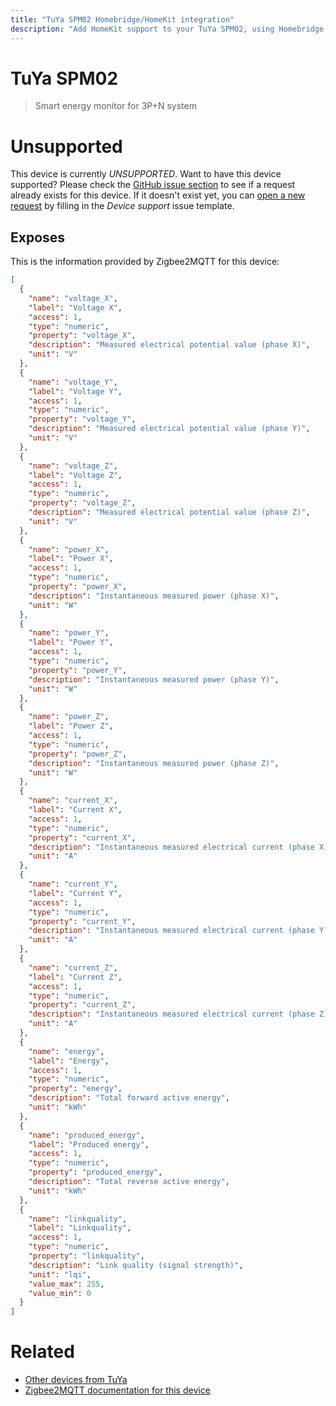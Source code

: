 ```yaml
---
title: "TuYa SPM02 Homebridge/HomeKit integration"
description: "Add HomeKit support to your TuYa SPM02, using Homebridge, Zigbee2MQTT and homebridge-z2m."
---
```

<!---
This file has been GENERATED using src/docgen/docgen.ts
DO NOT EDIT THIS FILE MANUALLY!
-->
# TuYa SPM02
> Smart energy monitor for 3P+N system


# Unsupported

This device is currently *UNSUPPORTED*.
Want to have this device supported? Please check the [GitHub issue section](https://github.com/itavero/homebridge-z2m/issues?q=SPM02) to see if a request already exists for this device.
If it doesn't exist yet, you can [open a new request](https://github.com/itavero/homebridge-z2m/issues/new?assignees=&labels=enhancement&template=device_support.yml&title=%5BDevice%5D+TuYa%20SPM02&model=TuYa%20SPM02&exposes=%5B%0A%20%20%7B%0A%20%20%20%20%22name%22%3A%20%22voltage_X%22%2C%0A%20%20%20%20%22label%22%3A%20%22Voltage%20X%22%2C%0A%20%20%20%20%22access%22%3A%201%2C%0A%20%20%20%20%22type%22%3A%20%22numeric%22%2C%0A%20%20%20%20%22property%22%3A%20%22voltage_X%22%2C%0A%20%20%20%20%22description%22%3A%20%22Measured%20electrical%20potential%20value%20(phase%20X)%22%2C%0A%20%20%20%20%22unit%22%3A%20%22V%22%0A%20%20%7D%2C%0A%20%20%7B%0A%20%20%20%20%22name%22%3A%20%22voltage_Y%22%2C%0A%20%20%20%20%22label%22%3A%20%22Voltage%20Y%22%2C%0A%20%20%20%20%22access%22%3A%201%2C%0A%20%20%20%20%22type%22%3A%20%22numeric%22%2C%0A%20%20%20%20%22property%22%3A%20%22voltage_Y%22%2C%0A%20%20%20%20%22description%22%3A%20%22Measured%20electrical%20potential%20value%20(phase%20Y)%22%2C%0A%20%20%20%20%22unit%22%3A%20%22V%22%0A%20%20%7D%2C%0A%20%20%7B%0A%20%20%20%20%22name%22%3A%20%22voltage_Z%22%2C%0A%20%20%20%20%22label%22%3A%20%22Voltage%20Z%22%2C%0A%20%20%20%20%22access%22%3A%201%2C%0A%20%20%20%20%22type%22%3A%20%22numeric%22%2C%0A%20%20%20%20%22property%22%3A%20%22voltage_Z%22%2C%0A%20%20%20%20%22description%22%3A%20%22Measured%20electrical%20potential%20value%20(phase%20Z)%22%2C%0A%20%20%20%20%22unit%22%3A%20%22V%22%0A%20%20%7D%2C%0A%20%20%7B%0A%20%20%20%20%22name%22%3A%20%22power_X%22%2C%0A%20%20%20%20%22label%22%3A%20%22Power%20X%22%2C%0A%20%20%20%20%22access%22%3A%201%2C%0A%20%20%20%20%22type%22%3A%20%22numeric%22%2C%0A%20%20%20%20%22property%22%3A%20%22power_X%22%2C%0A%20%20%20%20%22description%22%3A%20%22Instantaneous%20measured%20power%20(phase%20X)%22%2C%0A%20%20%20%20%22unit%22%3A%20%22W%22%0A%20%20%7D%2C%0A%20%20%7B%0A%20%20%20%20%22name%22%3A%20%22power_Y%22%2C%0A%20%20%20%20%22label%22%3A%20%22Power%20Y%22%2C%0A%20%20%20%20%22access%22%3A%201%2C%0A%20%20%20%20%22type%22%3A%20%22numeric%22%2C%0A%20%20%20%20%22property%22%3A%20%22power_Y%22%2C%0A%20%20%20%20%22description%22%3A%20%22Instantaneous%20measured%20power%20(phase%20Y)%22%2C%0A%20%20%20%20%22unit%22%3A%20%22W%22%0A%20%20%7D%2C%0A%20%20%7B%0A%20%20%20%20%22name%22%3A%20%22power_Z%22%2C%0A%20%20%20%20%22label%22%3A%20%22Power%20Z%22%2C%0A%20%20%20%20%22access%22%3A%201%2C%0A%20%20%20%20%22type%22%3A%20%22numeric%22%2C%0A%20%20%20%20%22property%22%3A%20%22power_Z%22%2C%0A%20%20%20%20%22description%22%3A%20%22Instantaneous%20measured%20power%20(phase%20Z)%22%2C%0A%20%20%20%20%22unit%22%3A%20%22W%22%0A%20%20%7D%2C%0A%20%20%7B%0A%20%20%20%20%22name%22%3A%20%22current_X%22%2C%0A%20%20%20%20%22label%22%3A%20%22Current%20X%22%2C%0A%20%20%20%20%22access%22%3A%201%2C%0A%20%20%20%20%22type%22%3A%20%22numeric%22%2C%0A%20%20%20%20%22property%22%3A%20%22current_X%22%2C%0A%20%20%20%20%22description%22%3A%20%22Instantaneous%20measured%20electrical%20current%20(phase%20X)%22%2C%0A%20%20%20%20%22unit%22%3A%20%22A%22%0A%20%20%7D%2C%0A%20%20%7B%0A%20%20%20%20%22name%22%3A%20%22current_Y%22%2C%0A%20%20%20%20%22label%22%3A%20%22Current%20Y%22%2C%0A%20%20%20%20%22access%22%3A%201%2C%0A%20%20%20%20%22type%22%3A%20%22numeric%22%2C%0A%20%20%20%20%22property%22%3A%20%22current_Y%22%2C%0A%20%20%20%20%22description%22%3A%20%22Instantaneous%20measured%20electrical%20current%20(phase%20Y)%22%2C%0A%20%20%20%20%22unit%22%3A%20%22A%22%0A%20%20%7D%2C%0A%20%20%7B%0A%20%20%20%20%22name%22%3A%20%22current_Z%22%2C%0A%20%20%20%20%22label%22%3A%20%22Current%20Z%22%2C%0A%20%20%20%20%22access%22%3A%201%2C%0A%20%20%20%20%22type%22%3A%20%22numeric%22%2C%0A%20%20%20%20%22property%22%3A%20%22current_Z%22%2C%0A%20%20%20%20%22description%22%3A%20%22Instantaneous%20measured%20electrical%20current%20(phase%20Z)%22%2C%0A%20%20%20%20%22unit%22%3A%20%22A%22%0A%20%20%7D%2C%0A%20%20%7B%0A%20%20%20%20%22name%22%3A%20%22energy%22%2C%0A%20%20%20%20%22label%22%3A%20%22Energy%22%2C%0A%20%20%20%20%22access%22%3A%201%2C%0A%20%20%20%20%22type%22%3A%20%22numeric%22%2C%0A%20%20%20%20%22property%22%3A%20%22energy%22%2C%0A%20%20%20%20%22description%22%3A%20%22Total%20forward%20active%20energy%22%2C%0A%20%20%20%20%22unit%22%3A%20%22kWh%22%0A%20%20%7D%2C%0A%20%20%7B%0A%20%20%20%20%22name%22%3A%20%22produced_energy%22%2C%0A%20%20%20%20%22label%22%3A%20%22Produced%20energy%22%2C%0A%20%20%20%20%22access%22%3A%201%2C%0A%20%20%20%20%22type%22%3A%20%22numeric%22%2C%0A%20%20%20%20%22property%22%3A%20%22produced_energy%22%2C%0A%20%20%20%20%22description%22%3A%20%22Total%20reverse%20active%20energy%22%2C%0A%20%20%20%20%22unit%22%3A%20%22kWh%22%0A%20%20%7D%2C%0A%20%20%7B%0A%20%20%20%20%22name%22%3A%20%22linkquality%22%2C%0A%20%20%20%20%22label%22%3A%20%22Linkquality%22%2C%0A%20%20%20%20%22access%22%3A%201%2C%0A%20%20%20%20%22type%22%3A%20%22numeric%22%2C%0A%20%20%20%20%22property%22%3A%20%22linkquality%22%2C%0A%20%20%20%20%22description%22%3A%20%22Link%20quality%20(signal%20strength)%22%2C%0A%20%20%20%20%22unit%22%3A%20%22lqi%22%2C%0A%20%20%20%20%22value_max%22%3A%20255%2C%0A%20%20%20%20%22value_min%22%3A%200%0A%20%20%7D%0A%5D) by filling in the _Device support_ issue template.

## Exposes

This is the information provided by Zigbee2MQTT for this device:

```json
[
  {
    "name": "voltage_X",
    "label": "Voltage X",
    "access": 1,
    "type": "numeric",
    "property": "voltage_X",
    "description": "Measured electrical potential value (phase X)",
    "unit": "V"
  },
  {
    "name": "voltage_Y",
    "label": "Voltage Y",
    "access": 1,
    "type": "numeric",
    "property": "voltage_Y",
    "description": "Measured electrical potential value (phase Y)",
    "unit": "V"
  },
  {
    "name": "voltage_Z",
    "label": "Voltage Z",
    "access": 1,
    "type": "numeric",
    "property": "voltage_Z",
    "description": "Measured electrical potential value (phase Z)",
    "unit": "V"
  },
  {
    "name": "power_X",
    "label": "Power X",
    "access": 1,
    "type": "numeric",
    "property": "power_X",
    "description": "Instantaneous measured power (phase X)",
    "unit": "W"
  },
  {
    "name": "power_Y",
    "label": "Power Y",
    "access": 1,
    "type": "numeric",
    "property": "power_Y",
    "description": "Instantaneous measured power (phase Y)",
    "unit": "W"
  },
  {
    "name": "power_Z",
    "label": "Power Z",
    "access": 1,
    "type": "numeric",
    "property": "power_Z",
    "description": "Instantaneous measured power (phase Z)",
    "unit": "W"
  },
  {
    "name": "current_X",
    "label": "Current X",
    "access": 1,
    "type": "numeric",
    "property": "current_X",
    "description": "Instantaneous measured electrical current (phase X)",
    "unit": "A"
  },
  {
    "name": "current_Y",
    "label": "Current Y",
    "access": 1,
    "type": "numeric",
    "property": "current_Y",
    "description": "Instantaneous measured electrical current (phase Y)",
    "unit": "A"
  },
  {
    "name": "current_Z",
    "label": "Current Z",
    "access": 1,
    "type": "numeric",
    "property": "current_Z",
    "description": "Instantaneous measured electrical current (phase Z)",
    "unit": "A"
  },
  {
    "name": "energy",
    "label": "Energy",
    "access": 1,
    "type": "numeric",
    "property": "energy",
    "description": "Total forward active energy",
    "unit": "kWh"
  },
  {
    "name": "produced_energy",
    "label": "Produced energy",
    "access": 1,
    "type": "numeric",
    "property": "produced_energy",
    "description": "Total reverse active energy",
    "unit": "kWh"
  },
  {
    "name": "linkquality",
    "label": "Linkquality",
    "access": 1,
    "type": "numeric",
    "property": "linkquality",
    "description": "Link quality (signal strength)",
    "unit": "lqi",
    "value_max": 255,
    "value_min": 0
  }
]
```

# Related
* [Other devices from TuYa](../index.md#tuya)
* [Zigbee2MQTT documentation for this device](https://www.zigbee2mqtt.io/devices/SPM02.html)